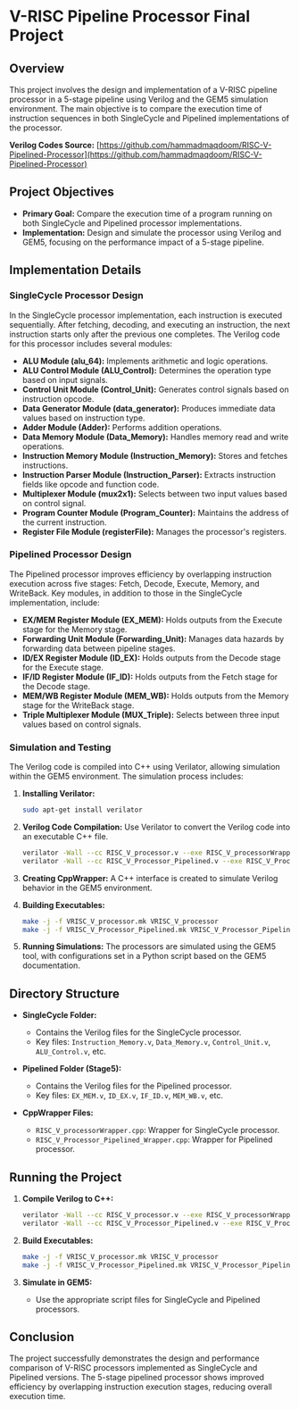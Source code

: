# V-RISC Pipeline Processor Final Project

## Overview
This project involves the design and implementation of a V-RISC pipeline processor in a 5-stage pipeline using Verilog and the GEM5 simulation environment. The main objective is to compare the execution time of instruction sequences in both SingleCycle and Pipelined implementations of the processor.

**Verilog Codes Source:** [https://github.com/hammadmaqdoom/RISC-V-Pipelined-Processor](https://github.com/hammadmaqdoom/RISC-V-Pipelined-Processor)

## Project Objectives
- **Primary Goal:** Compare the execution time of a program running on both SingleCycle and Pipelined processor implementations.
- **Implementation:** Design and simulate the processor using Verilog and GEM5, focusing on the performance impact of a 5-stage pipeline.

## Implementation Details

### SingleCycle Processor Design
In the SingleCycle processor implementation, each instruction is executed sequentially. After fetching, decoding, and executing an instruction, the next instruction starts only after the previous one completes. The Verilog code for this processor includes several modules:

- **ALU Module (alu_64):** Implements arithmetic and logic operations.
- **ALU Control Module (ALU_Control):** Determines the operation type based on input signals.
- **Control Unit Module (Control_Unit):** Generates control signals based on instruction opcode.
- **Data Generator Module (data_generator):** Produces immediate data values based on instruction type.
- **Adder Module (Adder):** Performs addition operations.
- **Data Memory Module (Data_Memory):** Handles memory read and write operations.
- **Instruction Memory Module (Instruction_Memory):** Stores and fetches instructions.
- **Instruction Parser Module (Instruction_Parser):** Extracts instruction fields like opcode and function code.
- **Multiplexer Module (mux2x1):** Selects between two input values based on control signal.
- **Program Counter Module (Program_Counter):** Maintains the address of the current instruction.
- **Register File Module (registerFile):** Manages the processor's registers.

### Pipelined Processor Design
The Pipelined processor improves efficiency by overlapping instruction execution across five stages: Fetch, Decode, Execute, Memory, and WriteBack. Key modules, in addition to those in the SingleCycle implementation, include:

- **EX/MEM Register Module (EX_MEM):** Holds outputs from the Execute stage for the Memory stage.
- **Forwarding Unit Module (Forwarding_Unit):** Manages data hazards by forwarding data between pipeline stages.
- **ID/EX Register Module (ID_EX):** Holds outputs from the Decode stage for the Execute stage.
- **IF/ID Register Module (IF_ID):** Holds outputs from the Fetch stage for the Decode stage.
- **MEM/WB Register Module (MEM_WB):** Holds outputs from the Memory stage for the WriteBack stage.
- **Triple Multiplexer Module (MUX_Triple):** Selects between three input values based on control signals.

### Simulation and Testing
The Verilog code is compiled into C++ using Verilator, allowing simulation within the GEM5 environment. The simulation process includes:

1. **Installing Verilator:**
   ```sh
   sudo apt-get install verilator
   ```

2. **Verilog Code Compilation:**
   Use Verilator to convert the Verilog code into an executable C++ file.
   ```sh
   verilator -Wall --cc RISC_V_processor.v --exe RISC_V_processorWrapper.cpp
   verilator -Wall --cc RISC_V_Processor_Pipelined.v --exe RISC_V_Processor_Pipelined_Wrapper.cpp
   ```

3. **Creating CppWrapper:** A C++ interface is created to simulate Verilog behavior in the GEM5 environment.

4. **Building Executables:**
   ```sh
   make -j -f VRISC_V_processor.mk VRISC_V_processor
   make -j -f VRISC_V_Processor_Pipelined.mk VRISC_V_Processor_Pipelined
   ```

5. **Running Simulations:** The processors are simulated using the GEM5 tool, with configurations set in a Python script based on the GEM5 documentation.

## Directory Structure

- **SingleCycle Folder:**
  - Contains the Verilog files for the SingleCycle processor.
  - Key files: `Instruction_Memory.v`, `Data_Memory.v`, `Control_Unit.v`, `ALU_Control.v`, etc.
  
- **Pipelined Folder (Stage5):**
  - Contains the Verilog files for the Pipelined processor.
  - Key files: `EX_MEM.v`, `ID_EX.v`, `IF_ID.v`, `MEM_WB.v`, etc.
  
- **CppWrapper Files:**
  - `RISC_V_processorWrapper.cpp`: Wrapper for SingleCycle processor.
  - `RISC_V_Processor_Pipelined_Wrapper.cpp`: Wrapper for Pipelined processor.

## Running the Project

1. **Compile Verilog to C++:**
   ```sh
   verilator -Wall --cc RISC_V_processor.v --exe RISC_V_processorWrapper.cpp
   verilator -Wall --cc RISC_V_Processor_Pipelined.v --exe RISC_V_Processor_Pipelined_Wrapper.cpp
   ```

2. **Build Executables:**
   ```sh
   make -j -f VRISC_V_processor.mk VRISC_V_processor
   make -j -f VRISC_V_Processor_Pipelined.mk VRISC_V_Processor_Pipelined
   ```

3. **Simulate in GEM5:**
   - Use the appropriate script files for SingleCycle and Pipelined processors.
  
## Conclusion
The project successfully demonstrates the design and performance comparison of V-RISC processors implemented as SingleCycle and Pipelined versions. The 5-stage pipelined processor shows improved efficiency by overlapping instruction execution stages, reducing overall execution time.

